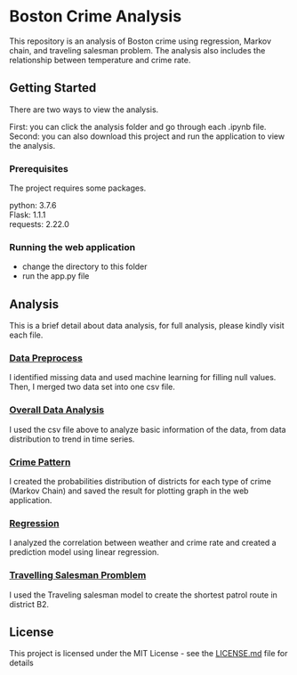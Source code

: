 # Boston Crime Analysis

This repository is an analysis of Boston crime using regression, Markov chain, and traveling salesman problem. The analysis also includes the relationship between temperature and crime rate.

## Getting Started

There are two ways to view the analysis. 

First: you can click the analysis folder and go through each .ipynb file.<br/>
Second: you can also download this project and run the application to view the analysis.

### Prerequisites

The project requires some packages.

python: 3.7.6 <br/>
Flask: 1.1.1 <br/>
requests: 2.22.0

### Running the web application

- change the directory to this folder
- run the app.py file

## Analysis

This is a brief detail about data analysis, for full analysis, please kindly visit each file.

### [Data Preprocess](https://github.com/chaipi-chaya/Boston-Crime-Analysis/blob/master/analysis/data_preprocess.ipynb)

I identified missing data and used machine learning for filling null values. Then, I merged two data set into one csv file.

### [Overall Data Analysis](https://github.com/chaipi-chaya/Boston-Crime-Analysis/blob/master/analysis/data_analysis_overall.ipynb)

I used the csv file above to analyze basic information of the data, from data distribution to trend in time series.

### [Crime Pattern](https://github.com/chaipi-chaya/Boston-Crime-Analysis/blob/master/analysis/crime_pattern_analysis.ipynb)

I created the probabilities distribution of districts for each type of crime (Markov Chain) and saved the result for plotting graph in the web application.

### [Regression](https://github.com/chaipi-chaya/Boston-Crime-Analysis/blob/master/analysis/regression_analysis.ipynb)

I analyzed the correlation between weather and crime rate and created a prediction model using linear regression.

### [Travelling Salesman Promblem](https://github.com/chaipi-chaya/Boston-Crime-Analysis/blob/master/analysis/shortest_patrol_route.ipynb)

I used the Traveling salesman model to create the shortest patrol route in district B2.

## License

This project is licensed under the MIT License - see the [LICENSE.md](LICENSE.md) file for details
